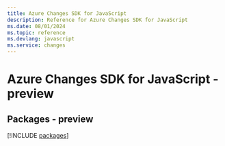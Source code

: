 ```yaml
---
title: Azure Changes SDK for JavaScript
description: Reference for Azure Changes SDK for JavaScript
ms.date: 08/01/2024
ms.topic: reference
ms.devlang: javascript
ms.service: changes
---
```

# Azure Changes SDK for JavaScript - preview
## Packages - preview
[!INCLUDE [packages](changes-index.md)]